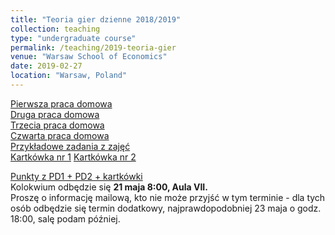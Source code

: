 ```yaml
---
title: "Teoria gier dzienne 2018/2019"
collection: teaching
type: "undergraduate course"
permalink: /teaching/2019-teoria-gier
venue: "Warsaw School of Economics"
date: 2019-02-27
location: "Warsaw, Poland"
---
```


[Pierwsza praca domowa](/tg/TG_PS1.pdf)  
[Druga praca domowa](/tg/TG_PS2.pdf)  
[Trzecia praca domowa](/tg/TG_PS3.pdf)  
[Czwarta praca domowa](/tg/TG_PS4.pdf)  
[Przykładowe zadania z zajęć](/tg/sample_tg/pdf)  
[Kartkówka nr 1](/tg/TG_kartkowka.pdf) [Kartkówka nr 2](/tg/TG_kartkowka2.pdf)  
  
[Punkty z PD1 + PD2 + kartkówki](https://docs.google.com/spreadsheets/d/1JtxtCQzGrfSsfaxoSqyRq93USkA76k3x3O5ll3s9vPY/edit?usp=sharing)  
Kolokwium odbędzie się **21 maja 8:00, Aula VII.**  
Proszę o informację mailową, kto nie może przyjść w tym terminie - dla tych osób odbędzie się termin dodatkowy, najprawdopodobniej 23 maja o godz. 18:00, salę podam później.
